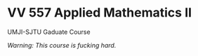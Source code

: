 # VV 557 Applied Mathematics II
UMJI-SJTU Gaduate Course  

_Warning: This course is fucking hard._
